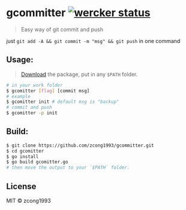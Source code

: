 # gcommitter [![wercker status](https://app.wercker.com/status/a05e0a4c35ad0641d25d05bc685b2b2d/s/master "wercker status")](https://app.wercker.com/project/byKey/a05e0a4c35ad0641d25d05bc685b2b2d)

> Easy way of git commit and push

just `git add -A && git commit -m "msg" && git push` in one command

## Usage:
> [Download](https://github.com/zcong1993/gcommitter/releases) the package, put in any `$PATH` folder.
```bash
# in your work folder
$ gcomitter [flag] [commit msg]
# example
$ gcomitter init # default msg is "backup"
# commit and push
$ gcomitter -p init
```

## Build:

```bash
$ git clone https://github.com/zcong1993/gcommitter.git
$ cd gcomitter
$ go install
$ go build gcomitter.go
# then move the output to your `$PATH` folder.
```

## License

MIT &copy; zcong1993

